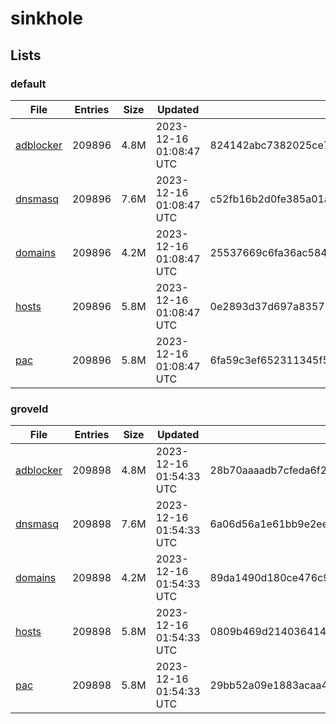 # sinkhole

## Lists

### default

|File|Entries|Size|Updated|Hash|
|-|-|-|-|-|
|[adblocker](https://raw.githubusercontent.com/groveld/sinkhole/lists/default/adblocker.txt)|209896|4.8M|2023-12-16 01:08:47 UTC|824142abc7382025ce74b8c77d50f47830f197727cf83b868b4a19ff13493971|
|[dnsmasq](https://raw.githubusercontent.com/groveld/sinkhole/lists/default/dnsmasq.txt)|209896|7.6M|2023-12-16 01:08:47 UTC|c52fb16b2d0fe385a01ac6422c24a5fc94e21da6f9ae3ae74e0980ff5f6f9a35|
|[domains](https://raw.githubusercontent.com/groveld/sinkhole/lists/default/domains.txt)|209896|4.2M|2023-12-16 01:08:47 UTC|25537669c6fa36ac584a0d5617a89b4809cade8dc72734f63cec364684e35efd|
|[hosts](https://raw.githubusercontent.com/groveld/sinkhole/lists/default/hosts.txt)|209896|5.8M|2023-12-16 01:08:47 UTC|0e2893d37d697a83576447e7b11484ae21b095fa6ad290c00ac8eae34c632165|
|[pac](https://raw.githubusercontent.com/groveld/sinkhole/lists/default/pac.txt)|209896|5.8M|2023-12-16 01:08:47 UTC|6fa59c3ef652311345f53b347d65a75f62b67b601c558bb30412240150c10dfd|

### groveld

|File|Entries|Size|Updated|Hash|
|-|-|-|-|-|
|[adblocker](https://raw.githubusercontent.com/groveld/sinkhole/lists/groveld/adblocker.txt)|209898|4.8M|2023-12-16 01:54:33 UTC|28b70aaaadb7cfeda6f2ccc3d53a15ac80687c2552468bd4adacfd28f960d8ff|
|[dnsmasq](https://raw.githubusercontent.com/groveld/sinkhole/lists/groveld/dnsmasq.txt)|209898|7.6M|2023-12-16 01:54:33 UTC|6a06d56a1e61bb9e2eefc99d74289f837b413ad0441190fe6cbfcab764526b95|
|[domains](https://raw.githubusercontent.com/groveld/sinkhole/lists/groveld/domains.txt)|209898|4.2M|2023-12-16 01:54:33 UTC|89da1490d180ce476c90e22718b7a2b8d5c998905a66801a95dccd1ef1460cc9|
|[hosts](https://raw.githubusercontent.com/groveld/sinkhole/lists/groveld/hosts.txt)|209898|5.8M|2023-12-16 01:54:33 UTC|0809b469d2140364142bfefdaf3b8d9efa7934c6c3bb36cadefa09dbd7f690a7|
|[pac](https://raw.githubusercontent.com/groveld/sinkhole/lists/groveld/pac.txt)|209898|5.8M|2023-12-16 01:54:33 UTC|29bb52a09e1883acaa4169aa8774c5c63104a0529f4bee155305874ec92f6e66|
